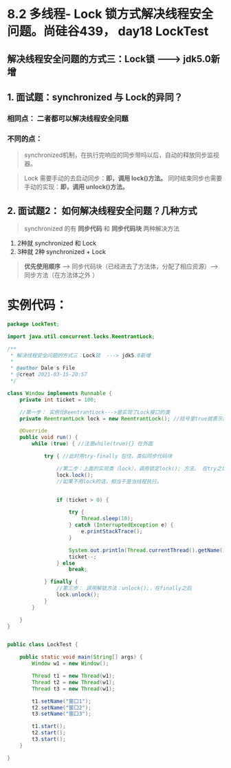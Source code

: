 # 8.2 多线程- Lock 锁方式解决线程安全问题。尚硅谷439， day18 LockTest

## 解决线程安全问题的方式三：Lock锁  ---> jdk5.0新增

## 1. 面试题：synchronized 与 Lock的异同？
### 相同点： 二者都可以解决线程安全问题
### 不同的点：
>synchronized机制，在执行完响应的同步带吗以后，自动的释放同步监视器。

>Lock 需要手动的去启动同步：**即，调用 lock()方法。**
同时结束同步也需要手动的实现：**即，调用 unlock()方法。**


## 2. 面试题2： 如何解决线程安全问题？几种方式
> synchronized 的有 **同步代码** 和 **同步代码块** 两种解决方法

1. 2种就 synchronized 和 Lock
2. 3种就 2种 synchronized  + Lock
> **优先使用顺序** ——> 同步代码块（已经进去了方法体，分配了相应资源）——> 同步方法（在方法体之外 ）

# 实例代码：
```java
package LockTest;

import java.util.concurrent.locks.ReentrantLock;

/**
 * 解决线程安全问题的方式三：Lock锁  ---> jdk5.0新增
 *
 * @author Dale's File
 * @creat 2021-03-15-20:57
 */

class Window implements Runnable {
    private int ticket = 100;

    //第一步： 实例化ReentrantLock--->是实现了Lock接口的类
    private ReentrantLock lock = new ReentrantLock(); //括号里true就表示按照123的线程进入的顺序来

    @Override
    public void run() {
        while (true) { //注意while(true){} 在外面

            try { //此时用try-finally 包住，类似同步代码块

                //第二步：上面的实现类（lock），调用锁定lock(); 方法。 在try之后
                lock.lock();
                //如果不用lock的话，相当于是当线程执行。


                if (ticket > 0) {

                    try {
                        Thread.sleep(10);
                    } catch (InterruptedException e) {
                        e.printStackTrace();
                    }

                    System.out.println(Thread.currentThread().getName() + ": 售票，票号是：" + ticket);
                    ticket--;
                } else
                    break;

            } finally {
                //第三步： 调用解锁方法：unlock();，在finally之后
                lock.unlock();
            }
        }

    }
}


public class LockTest {

    public static void main(String[] args) {
        Window w1 = new Window();

        Thread t1 = new Thread(w1);
        Thread t2 = new Thread(w1);
        Thread t3 = new Thread(w1);

        t1.setName("窗口1");
        t2.setName("窗口2");
        t3.setName("窗口3");

        t1.start();
        t2.start();
        t3.start();
    }

}
```
